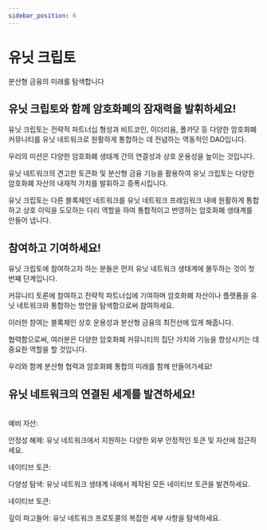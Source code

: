 ```yaml
---
sidebar_position: 6
---
```


# 유닛 크립토

분산형 금융의 미래를 탐색합니다

## 유닛 크립토와 함께 암호화폐의 잠재력을 발휘하세요!

유닛 크립토는 전략적 파트너십 형성과 비트코인, 이더리움, 폴카닷 등 다양한 암호화폐 커뮤니티를 유닛 네트워크로 원활하게 통합하는 데 전념하는 역동적인 DAO입니다.

우리의 미션은 다양한 암호화폐 생태계 간의 연결성과 상호 운용성을 높이는 것입니다.

유닛 네트워크의 견고한 토큰화 및 분산형 금융 기능을 활용하여 유닛 크립토는 다양한 암호화폐 자산의 내재적 가치를 발휘하고 증폭시킵니다.

유닛 크립토는 다른 블록체인 네트워크를 유닛 네트워크 프레임워크 내에 원활하게 통합하고 상호 이익을 도모하는 다리 역할을 하여 통합적이고 번영하는 암호화폐 생태계를 만들어 냅니다.

## 참여하고 기여하세요!

유닛 크립토에 참여하고자 하는 분들은 먼저 유닛 네트워크 생태계에 몰두하는 것이 첫 번째 단계입니다.

커뮤니티 토론에 참여하고 전략적 파트너십에 기여하며 암호화폐 자산이나 플랫폼을 유닛 네트워크와 통합하는 방안을 탐색함으로써 참여하세요.

이러한 참여는 블록체인 상호 운용성과 분산형 금융의 최전선에 있게 해줍니다.

협력함으로써, 여러분은 다양한 암호화폐 커뮤니티의 집단 가치와 기능을 향상시키는 데 중요한 역할을 할 것입니다.

우리와 함께 분산형 협력과 암호화폐 통합의 미래를 함께 만들어가세요!

## 유닛 네트워크의 연결된 세계를 발견하세요!

<br />

<div class="docs-grid-alt">
  <div class="docs-card-alt">
    <div class="docs-card-alt-header">
      <span>예비 자산:</span>
    </div>
    <div class="docs-card-alt-description">
      <p>
        안정성 해제: 유닛 네트워크에서 지원하는 다양한 외부 안정적인 토큰 및 자산에 접근하세요.
      </p>
    </div>
  </div>
  <div class="docs-card-alt">
    <div class="docs-card-alt-header">
      <span>네이티브 토큰:</span>
    </div>
    <div class="docs-card-alt-description">
      <p>
        다양성 탐색: 유닛 네트워크 생태계 내에서 제작된 모든 네이티브 토큰을 발견하세요.
      </p>
    </div>
  </div>
  <div class="docs-card-alt">
    <div class="docs-card-alt-header">
      <span>네이티브 토큰:</span>
    </div>
    <div class="docs-card-alt-description">
      <p>
        깊이 파고들어: 유닛 네트워크 프로토콜의 복잡한 세부 사항을 탐색하세요.
      </p>
    </div>
  </div>
</div>
